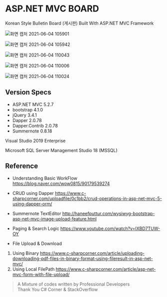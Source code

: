 # ASP.NET MVC BOARD
Korean Style Bulletin Board (게시판)
Built With ASP.NET MVC Framework

![화면 캡처 2021-06-04 105901](https://user-images.githubusercontent.com/75239607/120734658-3f835c00-c524-11eb-873a-579f06202535.png)

![화면 캡처 2021-06-04 105942](https://user-images.githubusercontent.com/75239607/120734673-4316e300-c524-11eb-8259-78b06fead72d.png)

![화면 캡처 2021-06-04 110043](https://user-images.githubusercontent.com/75239607/120734687-48742d80-c524-11eb-9684-860c7fde223b.png)

![화면 캡처 2021-06-04 110006](https://user-images.githubusercontent.com/75239607/120734693-49a55a80-c524-11eb-84f3-4f5740ce903d.png)

![화면 캡처 2021-06-04 110024](https://user-images.githubusercontent.com/75239607/120734698-4b6f1e00-c524-11eb-8486-295a673343d5.png)


## Version Specs 

* ASP.NET MVC 5.2.7
* bootstrap 4.1.0
* jQuery 3.4.1
* Dapper 2.0.78
* Dapper.Contrib 2.0.78
* Summernote 0.8.18

Visual Studio 2019 Enterprise

Microsoft SQL Server Management Studio 18 (MSSQL)





## Reference

* Understanding Basic WorkFlow
https://blog.naver.com/wow0815/90179539274

* CRUD using Dapper
https://www.c-sharpcorner.com/uploadfile/0c1bb2/crud-operations-in-asp-net-mvc-5-using-dapper-orm/

* Summernote TextEditor
http://haneefputtur.com/wysiwyg-bootstrap-asp-net-mvc-image-upload-feature.html

* Paging & Search Logic
https://www.youtube.com/watch?v=IXBD7TUW-OY

* File Upload & Download
1. Using Binary
https://www.c-sharpcorner.com/article/uploading-downloading-pdf-files-in-binary-format-using-fileresult-in-asp-net-mvc/
2. Using Local FilePath
https://www.c-sharpcorner.com/article/asp-net-mvc-form-with-file-upload/



> A Mixture of codes written by Professional Developers  
> Thank You C# Corner & StackOverflow
> 





<!--
아아아아아아악앙극ㅂ자갑ㅈ갑작 이거 주석이라 화면에선 안보임~~
-->
